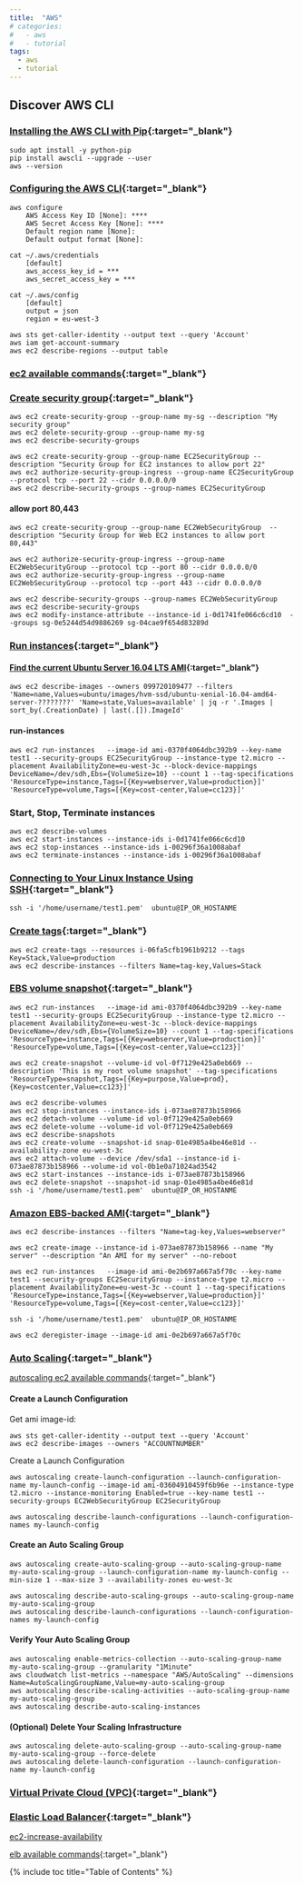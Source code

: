```yaml
---
title:  "AWS"
# categories:
#   - aws
#   - tutorial
tags:
  - aws
  - tutorial
---
```

## Discover AWS CLI

### [Installing the AWS CLI with Pip](https://docs.aws.amazon.com/cli/latest/userguide/awscli-install-linux.html){:target="_blank"}
```shell
sudo apt install -y python-pip
pip install awscli --upgrade --user
aws --version
```
### [Configuring the AWS CLI](https://docs.aws.amazon.com/cli/latest/userguide/cli-chap-getting-started.html){:target="_blank"}
```shell
aws configure
    AWS Access Key ID [None]: ****
    AWS Secret Access Key [None]: ****
    Default region name [None]: 
    Default output format [None]:
```
```
cat ~/.aws/credentials
    [default]
    aws_access_key_id = ***
    aws_secret_access_key = ***

cat ~/.aws/config 
    [default]
    output = json
    region = eu-west-3
```
```
aws sts get-caller-identity --output text --query 'Account'
aws iam get-account-summary
aws ec2 describe-regions --output table
```

###  [ec2 available commands](https://docs.aws.amazon.com/cli/latest/reference/ec2/){:target="_blank"}

### [Create security group](https://docs.aws.amazon.com/cli/latest/reference/ec2/create-security-group.html){:target="_blank"}
```
aws ec2 create-security-group --group-name my-sg --description "My security group"
aws ec2 delete-security-group --group-name my-sg
aws ec2 describe-security-groups

aws ec2 create-security-group --group-name EC2SecurityGroup --description "Security Group for EC2 instances to allow port 22"
aws ec2 authorize-security-group-ingress --group-name EC2SecurityGroup --protocol tcp --port 22 --cidr 0.0.0.0/0
aws ec2 describe-security-groups --group-names EC2SecurityGroup
```
#### allow port 80,443
```
aws ec2 create-security-group --group-name EC2WebSecurityGroup  --description "Security Group for Web EC2 instances to allow port 80,443"

aws ec2 authorize-security-group-ingress --group-name EC2WebSecurityGroup --protocol tcp --port 80 --cidr 0.0.0.0/0
aws ec2 authorize-security-group-ingress --group-name EC2WebSecurityGroup --protocol tcp --port 443 --cidr 0.0.0.0/0

aws ec2 describe-security-groups --group-names EC2WebSecurityGroup
aws ec2 describe-security-groups
aws ec2 modify-instance-attribute --instance-id i-0d1741fe066c6cd10  --groups sg-0e5244d54d9886269 sg-04cae9f654d83289d
```

### [Run instances](https://docs.aws.amazon.com/cli/latest/reference/ec2/run-instances.html){:target="_blank"}

#### [Find the current Ubuntu Server 16.04 LTS AMI](https://docs.aws.amazon.com/AWSEC2/latest/UserGuide/finding-an-ami.html#finding-an-ami-console){:target="_blank"}
```
aws ec2 describe-images --owners 099720109477 --filters 'Name=name,Values=ubuntu/images/hvm-ssd/ubuntu-xenial-16.04-amd64-server-????????' 'Name=state,Values=available' | jq -r '.Images | sort_by(.CreationDate) | last(.[]).ImageId'
```
#### run-instances
```
aws ec2 run-instances   --image-id ami-0370f4064dbc392b9 --key-name test1 --security-groups EC2SecurityGroup --instance-type t2.micro --placement AvailabilityZone=eu-west-3c --block-device-mappings DeviceName=/dev/sdh,Ebs={VolumeSize=10} --count 1 --tag-specifications 'ResourceType=instance,Tags=[{Key=webserver,Value=production}]' 'ResourceType=volume,Tags=[{Key=cost-center,Value=cc123}]' 
```

### Start, Stop, Terminate instances
```
aws ec2 describe-volumes
aws ec2 start-instances --instance-ids i-0d1741fe066c6cd10
aws ec2 stop-instances --instance-ids i-00296f36a1008abaf
aws ec2 terminate-instances --instance-ids i-00296f36a1008abaf
```

### [Connecting to Your Linux Instance Using SSH](https://docs.aws.amazon.com/AWSEC2/latest/UserGuide/AccessingInstancesLinux.html){:target="_blank"}
```shell
ssh -i '/home/username/test1.pem'  ubuntu@IP_OR_HOSTANME
```

### [Create tags](https://docs.aws.amazon.com/cli/latest/reference/ec2/create-tags.html){:target="_blank"}
```
aws ec2 create-tags --resources i-06fa5cfb1961b9212 --tags Key=Stack,Value=production
aws ec2 describe-instances --filters Name=tag-key,Values=Stack
```

### [EBS volume snapshot](https://docs.aws.amazon.com/cli/latest/reference/ec2/create-snapshot.html){:target="_blank"}
```
aws ec2 run-instances   --image-id ami-0370f4064dbc392b9 --key-name test1 --security-groups EC2SecurityGroup --instance-type t2.micro --placement AvailabilityZone=eu-west-3c --block-device-mappings DeviceName=/dev/sdh,Ebs={VolumeSize=10} --count 1 --tag-specifications 'ResourceType=instance,Tags=[{Key=webserver,Value=production}]' 'ResourceType=volume,Tags=[{Key=cost-center,Value=cc123}]'

aws ec2 create-snapshot --volume-id vol-0f7129e425a0eb669 --description 'This is my root volume snapshot' --tag-specifications 'ResourceType=snapshot,Tags=[{Key=purpose,Value=prod},{Key=costcenter,Value=cc123}]'

aws ec2 describe-volumes
aws ec2 stop-instances --instance-ids i-073ae87873b158966
aws ec2 detach-volume --volume-id vol-0f7129e425a0eb669
aws ec2 delete-volume --volume-id vol-0f7129e425a0eb669
aws ec2 describe-snapshots
aws ec2 create-volume --snapshot-id snap-01e4985a4be46e81d --availability-zone eu-west-3c
aws ec2 attach-volume --device /dev/sda1 --instance-id i-073ae87873b158966 --volume-id vol-0b1e0a71024ad3542
aws ec2 start-instances --instance-ids i-073ae87873b158966
aws ec2 delete-snapshot --snapshot-id snap-01e4985a4be46e81d
ssh -i '/home/username/test1.pem'  ubuntu@IP_OR_HOSTANME
```

### [Amazon EBS-backed AMI](https://docs.aws.amazon.com/cli/latest/reference/ec2/create-image.html){:target="_blank"}
```
aws ec2 describe-instances --filters "Name=tag-key,Values=webserver"

aws ec2 create-image --instance-id i-073ae87873b158966 --name "My server" --description "An AMI for my server" --no-reboot

aws ec2 run-instances   --image-id ami-0e2b697a667a5f70c --key-name test1 --security-groups EC2SecurityGroup --instance-type t2.micro --placement AvailabilityZone=eu-west-3c --count 1 --tag-specifications 'ResourceType=instance,Tags=[{Key=webserver,Value=production}]' 'ResourceType=volume,Tags=[{Key=cost-center,Value=cc123}]'

ssh -i '/home/username/test1.pem'  ubuntu@IP_OR_HOSTANME

aws ec2 deregister-image --image-id ami-0e2b697a667a5f70c
```


### [Auto Scaling](https://docs.aws.amazon.com/autoscaling/ec2/userguide/GettingStartedTutorial.html){:target="_blank"}

[autoscaling ec2 available commands](https://docs.aws.amazon.com/cli/latest/reference/autoscaling/index.html){:target="_blank"}

#### Create a Launch Configuration
Get ami image-id:
```
aws sts get-caller-identity --output text --query 'Account'
aws ec2 describe-images --owners "ACCOUNTNUMBER"
```
Create a Launch Configuration
```
aws autoscaling create-launch-configuration --launch-configuration-name my-launch-config --image-id ami-03604910459f6b96e --instance-type t2.micro --instance-monitoring Enabled=true --key-name test1 --security-groups EC2WebSecurityGroup EC2SecurityGroup
```
```
aws autoscaling describe-launch-configurations --launch-configuration-names my-launch-config
```
#### Create an Auto Scaling Group
```
aws autoscaling create-auto-scaling-group --auto-scaling-group-name my-auto-scaling-group --launch-configuration-name my-launch-config --min-size 1 --max-size 3 --availability-zones eu-west-3c
```
```
aws autoscaling describe-auto-scaling-groups --auto-scaling-group-name my-auto-scaling-group
aws autoscaling describe-launch-configurations --launch-configuration-names my-launch-config
```

#### Verify Your Auto Scaling Group
```
aws autoscaling enable-metrics-collection --auto-scaling-group-name my-auto-scaling-group --granularity "1Minute"
aws cloudwatch list-metrics --namespace "AWS/AutoScaling" --dimensions Name=AutoScalingGroupName,Value=my-auto-scaling-group
aws autoscaling describe-scaling-activities --auto-scaling-group-name my-auto-scaling-group
aws autoscaling describe-auto-scaling-instances
```
#### (Optional) Delete Your Scaling Infrastructure
```
aws autoscaling delete-auto-scaling-group --auto-scaling-group-name my-auto-scaling-group --force-delete
aws autoscaling delete-launch-configuration --launch-configuration-name my-launch-config
```

### [Virtual Private Cloud (VPC)](https://docs.aws.amazon.com/elasticloadbalancing/latest/classic/elb-backend-instances.html#set-up-ec2){:target="_blank"}



### [ Elastic Load Balancer](https://docs.aws.amazon.com/elasticloadbalancing/latest/classic/elb-getting-started.html){:target="_blank"}
[ec2-increase-availability](https://docs.aws.amazon.com/AWSEC2/latest/UserGuide/ec2-increase-availability.html)

[elb available commands](https://docs.aws.amazon.com/cli/latest/reference/autoscaling/index.html){:target="_blank"}































































{% include toc title="Table of Contents" %}